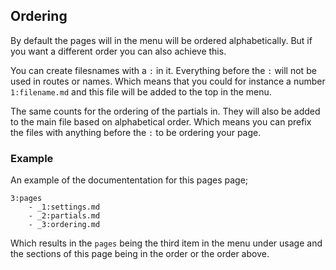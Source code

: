 ## Ordering

By default the pages will in the menu will be ordered alphabetically. But if you want a different order you can also achieve this.

You can create filesnames with a `:` in it. Everything before the `:` will not be used in routes or names. Which means that you could for instance a number `1:filename.md` and this file will be added to the top in the menu.

The same counts for the ordering of the partials in. They will also be added to the main file based on alphabetical order. Which means you can prefix the files with anything before the `:` to be ordering your page.

### Example

An example of the documententation for this pages page;

```
3:pages
    - _1:settings.md
    - _2:partials.md
    - _3:ordering.md
```

Which results in the `pages` being the third item in the menu under usage and the sections of this page being in the order or the order above.
